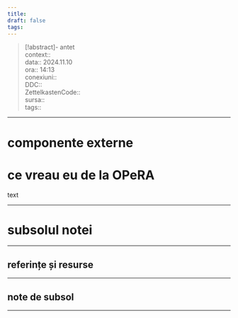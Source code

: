 ```yaml
---
title: 
draft: false
tags:
---
```

> [!abstract]- antet  
> context::   
> data:: 2024.11.10  
> ora:: 14:13  
> conexiuni::  
> DDC::  
> ZettelkastenCode::  
> sursa::  
> tags::  


---

# componente externe


# ce vreau eu de la OPeRA

text


---
# subsolul notei
---
## referințe și resurse


---
## note de subsol
---


